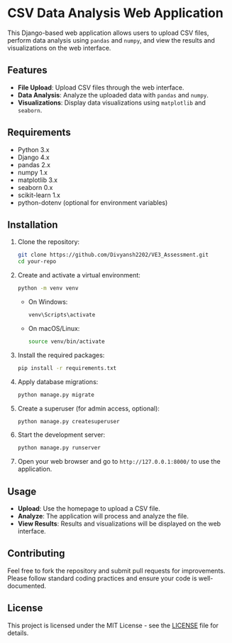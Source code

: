# CSV Data Analysis Web Application

This Django-based web application allows users to upload CSV files, perform data analysis using `pandas` and `numpy`, and view the results and visualizations on the web interface.

## Features

- **File Upload**: Upload CSV files through the web interface.
- **Data Analysis**: Analyze the uploaded data with `pandas` and `numpy`.
- **Visualizations**: Display data visualizations using `matplotlib` and `seaborn`.

## Requirements

- Python 3.x
- Django 4.x
- pandas 2.x
- numpy 1.x
- matplotlib 3.x
- seaborn 0.x
- scikit-learn 1.x
- python-dotenv (optional for environment variables)

## Installation

1. Clone the repository:

    ```bash
    git clone https://github.com/Divyansh2202/VE3_Assessment.git
    cd your-repo
    ```

2. Create and activate a virtual environment:

    ```bash
    python -m venv venv
    ```

    - On Windows:

        ```bash
        venv\Scripts\activate
        ```

    - On macOS/Linux:

        ```bash
        source venv/bin/activate
        ```

3. Install the required packages:

    ```bash
    pip install -r requirements.txt
    ```

4. Apply database migrations:

    ```bash
    python manage.py migrate
    ```

5. Create a superuser (for admin access, optional):

    ```bash
    python manage.py createsuperuser
    ```

6. Start the development server:

    ```bash
    python manage.py runserver
    ```

7. Open your web browser and go to `http://127.0.0.1:8000/` to use the application.

## Usage

- **Upload**: Use the homepage to upload a CSV file.
- **Analyze**: The application will process and analyze the file.
- **View Results**: Results and visualizations will be displayed on the web interface.

## Contributing

Feel free to fork the repository and submit pull requests for improvements. Please follow standard coding practices and ensure your code is well-documented.

## License

This project is licensed under the MIT License - see the [LICENSE](LICENSE) file for details.

